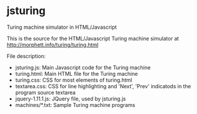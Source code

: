 jsturing
========

Turing machine simulator in HTML/Javascript

This is the source for the HTML/Javascript Turing machine simulator at http://morphett.info/turing/turing.html


File description:
* jsturing.js: Main Javascript code for the Turing machine
* turing.html: Main HTML file for the Turing machine
* turing.css: CSS for most elements of turing.html
* textarea.css: CSS for line highlighting and 'Next', 'Prev' indicatods in the program source textarea
* jquery-1.11.1.js: JQuery file, used by jsturing.js
* machines/*.txt: Sample Turing machine programs
